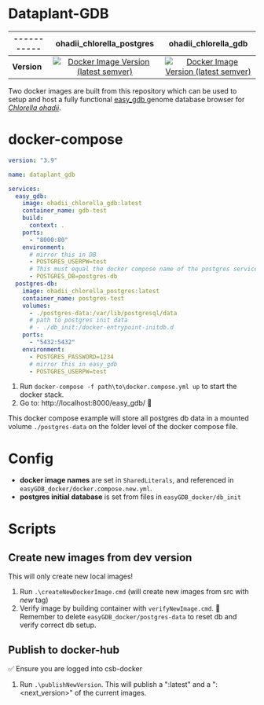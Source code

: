 # Dataplant-GDB

|-----------| ohadii_chlorella_postgres | ohadii_chlorella_gdb |
|-----------|:-------------------------:|:--------------------:|
|**Version**| <a href="https://hub.docker.com/r/csbdocker/ohadii_chlorella_postgres">![Docker Image Version (latest semver)](https://img.shields.io/docker/v/csbdocker/ohadii_chlorella_postgres?logo=docker&label=postgres)</a>|<a href="https://hub.docker.com/r/csbdocker/ohadii_chlorella_gdb">![Docker Image Version (latest semver)](https://img.shields.io/docker/v/csbdocker/ohadii_chlorella_gdb?logo=docker&label=gdb)</a>|

Two docker images are built from this repository which can be used to setup and host a fully functional [easy_gdb
](https://github.com/noefp/easy_gdb) genome database browser for [*Chlorella ohadii*](https://de.wikipedia.org/wiki/Chlorella).

# docker-compose

```yml
version: "3.9"

name: dataplant_gdb

services:
  easy_gdb:
    image: ohadii_chlorella_gdb:latest
    container_name: gdb-test
    build:
      context: .
    ports:
      - "8000:80"
    environment:
      # mirror this in DB
      - POSTGRES_USERPW=test
      # This must equal the docker compose name of the postgres service
      - POSTGRES_DB=postgres-db
  postgres-db:
    image: ohadii_chlorella_postgres:latest
    container_name: postgres-test
    volumes:
      - ./postgres-data:/var/lib/postgresql/data
      # path to postgres init data
      # - ./db_init:/docker-entrypoint-initdb.d
    ports:
      - "5432:5432"
    environment:
      - POSTGRES_PASSWORD=1234
      # mirror this in easy_gdb
      - POSTGRES_USERPW=test
```

1. Run `docker-compose -f path\to\docker.compose.yml up` to start the docker stack.
2. Go to: http://localhost:8000/easy_gdb/ 🎉


This docker compose example will store all postgres db data in a mounted volume `./postgres-data` on the folder level of the docker compose file.

# Config

- **docker image names** are set in `SharedLiterals`, and referenced in `easyGDB_docker/docker.compose.new.yml`.
- **postgres initial database** is set from files in `easyGDB_docker/db_init`

# Scripts

## Create new images from dev version

This will only create new local images!

1. Run `.\createNewDockerImage.cmd` (will create new images from src with *new* tag)
2. Verify image by building container with `verifyNewImage.cmd`. 👀 Remember to delete `easyGDB_docker/postgres-data` to reset db and verify correct db setup.

## Publish to docker-hub

✅ Ensure you are logged into csb-docker

1. Run `.\publishNewVersion`. This will publish a ":latest" and a ":<next_version>" of the current images.


